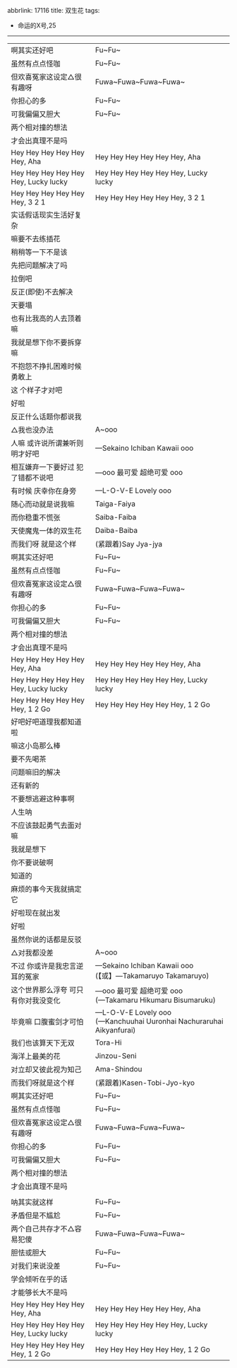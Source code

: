 abbrlink: 17116
title: 双生花
tags:
  - 命运的X号,25
---
|      |      |
|--|--|
|啊其实还好吧|Fu~Fu~|
|虽然有点点怪咖|Fu~Fu~|
|但欢喜冤家这设定△很有趣呀|Fuwa~Fuwa~Fuwa~Fuwa~|
|你担心的多|Fu~Fu~|
|可我偏偏又胆大|Fu~Fu~|
|两个相对撞的想法|      |
|才会出真理不是吗|      |
|Hey Hey Hey Hey Hey Hey, Aha|Hey Hey Hey Hey Hey Hey, Aha|
|Hey Hey Hey  Hey Hey Hey, Lucky lucky|Hey Hey Hey  Hey Hey Hey, Lucky lucky|
|Hey Hey Hey  Hey Hey Hey, 3 2 1|Hey Hey Hey  Hey Hey Hey, 3 2 1|
|实话假话现实生活好复杂|      |
|嘛要不去练插花|      |
|稍稍等一下不是该|      |
|先把问题解决了吗|      |
|拉倒吧|      |
|反正(即使)不去解决|      |
|天要塌|      |
|也有比我高的人去顶着嘛|      |
|我就是想下你不要拆穿嘛|      |
|不抱怨不挣扎困难时候勇敢上|      |
|这 个样子才对吧|      |
|好啦|      |
|反正什么话题你都说我|      |
|△我也没办法|A~ooo|
|人嘛 或许说所谓兼听则明才好吧|—Sekaino Ichiban Kawaii ooo|
|相互嫌弃一下要好过 犯了错都不说吧|—ooo 最可爱 超绝可爱 ooo|
|有时候 庆幸你在身旁|—L-O-V-E Lovely ooo|
|随心而动就是说我嘛|Taiga-Faiya|
|而你稳重不慌张|Saiba-Faiba|
|天使魔鬼一体的双生花|Daiba-Baiba|
|而我们呀 就是这个样|(紧跟着)Say Jya-jya|
|啊其实还好吧|Fu~Fu~|
|虽然有点点怪咖|Fu~Fu~|
|但欢喜冤家这设定△很有趣呀|Fuwa~Fuwa~Fuwa~Fuwa~|
|你担心的多|Fu~Fu~|
|可我偏偏又胆大|Fu~Fu~|
|两个相对撞的想法|      |
|才会出真理不是吗|      |
|Hey Hey Hey Hey Hey Hey, Aha|Hey Hey Hey Hey Hey Hey, Aha|
|Hey Hey Hey  Hey Hey Hey, Lucky lucky|Hey Hey Hey  Hey Hey Hey, Lucky lucky|
|Hey Hey Hey  Hey Hey Hey, 1 2 Go|Hey Hey Hey  Hey Hey Hey, 1 2 Go|
|好吧好吧道理我都知道啦|      |
|嘛这小岛那么棒|      |
|要不先喝茶|      |
|问题嘛旧的解决|      |
|还有新的|      |
|不要想逃避这种事啊|      |
|人生呐|      |
|不应该鼓起勇气去面对嘛|      |
|我就是想下|      |
|你不要说破啊|      |
|知道的|      |
|麻烦的事今天我就搞定它|      |
|好啦现在就出发|      |
|好啦|      |
|虽然你说的话都是反驳|      |
|△对我都没差|A~ooo|
|不过 你或许是我忠言逆耳的冤家|—Sekaino Ichiban Kawaii ooo<br>(【或】—Takamaruyo Takamaruyo)|
|这个世界那么浮夸 可只有你对我没变化|—ooo 最可爱 超绝可爱 ooo<br>(—Takamaru Hikumaru Bisumaruku)|
|毕竟嘛 口腹蜜剑才可怕|—L-O-V-E Lovely ooo<br>(—Kanchuuhai Uuronhai Nachuraruhai Aikyanfurai)|
|我们也该算天下无双|Tora-Hi|
|海洋上最美的花|Jinzou-Seni|
|对立却又彼此视为知己|Ama-Shindou|
|而我们呀就是这个样|(紧跟着)Kasen-Tobi-Jyo-kyo|
|啊其实还好吧|Fu~Fu~|
|虽然有点点怪咖|Fu~Fu~|
|但欢喜冤家这设定△很有趣呀|Fuwa~Fuwa~Fuwa~Fuwa~|
|你担心的多|Fu~Fu~|
|可我偏偏又胆大|Fu~Fu~|
|两个相对撞的想法|      |
|才会出真理不是吗|      |
|      |      |
|呐其实就这样|Fu~Fu~|
|矛盾但是不尴尬|Fu~Fu~|
|两个自己共存才不△容易犯傻|Fuwa~Fuwa~Fuwa~Fuwa~|
|胆怯或胆大|Fu~Fu~|
|对我们来说没差|Fu~Fu~|
|学会倾听在乎的话|      |
|才能够长大不是吗|      |
|Hey Hey Hey Hey Hey Hey, Aha|Hey Hey Hey Hey Hey Hey, Aha|
|Hey Hey Hey  Hey Hey Hey, Lucky lucky|Hey Hey Hey  Hey Hey Hey, Lucky lucky|
|Hey Hey Hey  Hey Hey Hey, 1 2 Go|Hey Hey Hey  Hey Hey Hey, 1 2 Go|